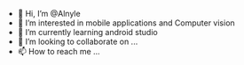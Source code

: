 - 👋 Hi, I’m @Alnyle
- 👀 I’m interested in mobile applications and Computer vision
- 🌱 I’m currently learning android studio
- 💞️ I’m looking to collaborate on ...
- 📫 How to reach me ...

<!---
Alnyle/Alnyle is a ✨ special ✨ repository because its `README.md` (this file) appears on your GitHub profile.
You can click the Preview link to take a look at your changes.
--->
